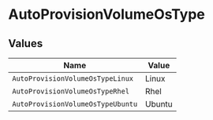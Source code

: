 # AutoProvisionVolumeOsType


## Values

| Name                              | Value                             |
| --------------------------------- | --------------------------------- |
| `AutoProvisionVolumeOsTypeLinux`  | Linux                             |
| `AutoProvisionVolumeOsTypeRhel`   | Rhel                              |
| `AutoProvisionVolumeOsTypeUbuntu` | Ubuntu                            |